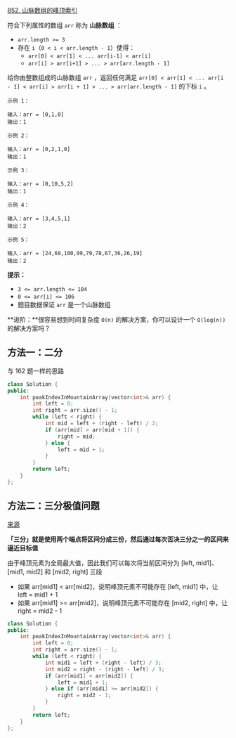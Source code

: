 [852. 山脉数组的峰顶索引](https://leetcode-cn.com/problems/peak-index-in-a-mountain-array/)

符合下列属性的数组 `arr` 称为 **山脉数组** ：

- `arr.length >= 3`
- 存在 `i`（`0 < i < arr.length - 1`）使得：
  - `arr[0] < arr[1] < ... arr[i-1] < arr[i]`
  - `arr[i] > arr[i+1] > ... > arr[arr.length - 1]`

给你由整数组成的山脉数组 `arr` ，返回任何满足 `arr[0] < arr[1] < ... arr[i - 1] < arr[i] > arr[i + 1] > ... > arr[arr.length - 1]` 的下标 `i` 。

```
示例 1：

输入：arr = [0,1,0]
输出：1

示例 2：

输入：arr = [0,2,1,0]
输出：1

示例 3：

输入：arr = [0,10,5,2]
输出：1

示例 4：

输入：arr = [3,4,5,1]
输出：2

示例 5：

输入：arr = [24,69,100,99,79,78,67,36,26,19]
输出：2
```

**提示：**

- `3 <= arr.length <= 104`
- `0 <= arr[i] <= 106`
- 题目数据保证 `arr` 是一个山脉数组

**进阶：**很容易想到时间复杂度 `O(n)` 的解决方案，你可以设计一个 `O(log(n))` 的解决方案吗？

## 方法一：二分

与 162 题一样的思路

```cpp
class Solution {
public:
    int peakIndexInMountainArray(vector<int>& arr) {
        int left = 0;
        int right = arr.size() - 1;
        while (left < right) {
            int mid = left + (right - left) / 2;
            if (arr[mid] > arr[mid + 1]) {
                right = mid;
            } else {
                left = mid + 1;
            }
        }
        return left;
    }
};
```

## 方法二：三分极值问题

[来源](https://leetcode-cn.com/problems/peak-index-in-a-mountain-array/solution/gong-shui-san-xie-er-fen-san-fen-cha-zhi-5gfv/)

**「三分」就是使用两个端点将区间分成三份，然后通过每次否决三分之一的区间来逼近目标值**

由于峰顶元素为全局最大值，因此我们可以每次将当前区间分为 [left, mid1]、[mid1, mid2] 和 [mid2, right] 三段

- 如果 arr[mid1] < arr[mid2]，说明峰顶元素不可能存在 [left, mid1] 中，让 left = mid1 + 1
- 如果 arr[mid1] >= arr[mid2]，说明峰顶元素不可能存在 [mid2, right] 中，让 right = mid2 - 1

```cpp
class Solution {
public:
    int peakIndexInMountainArray(vector<int>& arr) {
        int left = 0;
        int right = arr.size() - 1;
        while (left < right) {
            int mid1 = left + (right - left) / 3;
            int mid2 = right - (right - left) / 3;
            if (arr[mid1] < arr[mid2]) {
                left = mid1 + 1;
            } else if (arr[mid1] >= arr[mid2]) {
                right = mid2 - 1;
            }
        }
        return left;
    }
};
```





